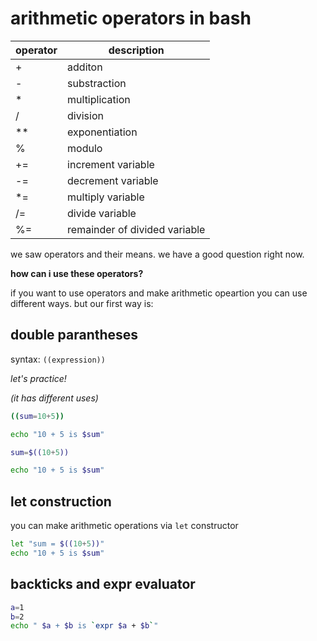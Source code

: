 # arithmetic operators in bash

| operator  | description                       |
|-----------|-----------------------------------|
|     +     |  additon                          |
|     -     |  substraction                     |
|     *     |  multiplication                   |
|     /     |  division                         |
|     **    |  exponentiation                   |
|     %     |  modulo                           |
|     +=    |  increment variable               |
|     -=    |  decrement variable               |
|     *=    |  multiply variable                |
|     /=    |  divide variable                  |
|     %=    |  remainder of divided variable    |

we saw operators and their means. we have a good question right now.

**how can i use these operators?**

if you want to use operators and make arithmetic opeartion you can use different ways. but our first way is:

## double parantheses

syntax: `((expression))`

*let's practice!*

*(it has different uses)*
```bash
((sum=10+5))

echo "10 + 5 is $sum"

sum=$((10+5))

echo "10 + 5 is $sum"

```

## let construction

you can make arithmetic operations via `let` constructor

```bash
let "sum = $((10+5))"
echo "10 + 5 is $sum"
```

## backticks and expr evaluator

```bash
a=1
b=2
echo " $a + $b is `expr $a + $b`"
```